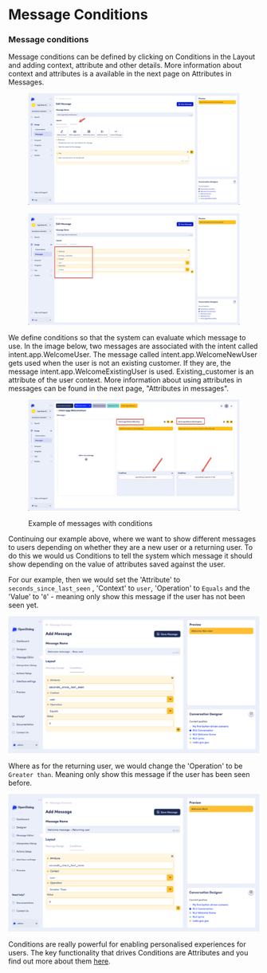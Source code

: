 # Message Conditions

### Message conditions

Message conditions can be defined by clicking on Conditions in the Layout and adding context, attribute and other details. More information about context and attributes is a available in the next page on Attributes in Messages.&#x20;

<figure><img src="../../../.gitbook/assets/2023-05-01_15-15-11 copy (1).png" alt=""><figcaption></figcaption></figure>

<figure><img src="../../../.gitbook/assets/2023-05-01_15-57-54.png" alt=""><figcaption></figcaption></figure>

We define conditions so that the system can evaluate which message to use. In the image below, two messages are associated with the intent called intent.app.WelcomeUser. The message called intent.app.WelcomeNewUser gets used when the user is not an existing customer. If they are, the message intent.app.WelcomeExistingUser is used. Existing\_customer is an attribute of the user context. More information about using attributes in messages can be found in the next page, "Attributes in messages".

<figure><img src="../../../.gitbook/assets/2023-05-01_14-35-48.png" alt=""><figcaption><p>Example of messages with conditions</p></figcaption></figure>

Continuing our example above, where we want to show different messages to users depending on whether they are a new user or a returning user. To do this we would us Conditions to tell the system which message it should show depending on the value of attributes saved against the user.

For our example, then we would set the 'Attribute' to `seconds_since_last_seen` , 'Context' to `user`, 'Operation' to `Equals` and the 'Value' to '`0`' - meaning only show this message if the user has not been seen yet.

![Conditions: New user welcome message](<../../../.gitbook/assets/image (40).png>)

Where as for the returning user, we would change the 'Operation' to be `Greater than`. Meaning only show this message if the user has been seen before.

![Conditions: Returning user welcome message](<../../../.gitbook/assets/image (254).png>)

Conditions are really powerful for enabling personalised experiences for users. The key functionality that drives Conditions are Attributes and you find out more about them [here](../../../core-concepts/contexts-and-attributes/conditions-and-operators.md).&#x20;
